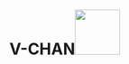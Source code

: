 # V-CHAN<img src="https://github.com/sdmatayoshi/V-chan/assets/106670145/4ffc0592-1370-4077-bb2b-4bced78ea58f" style="width:5rem;">
<!--Here's a sentence with a footnote. [^1]
[^1]: This is the footnote.-->
